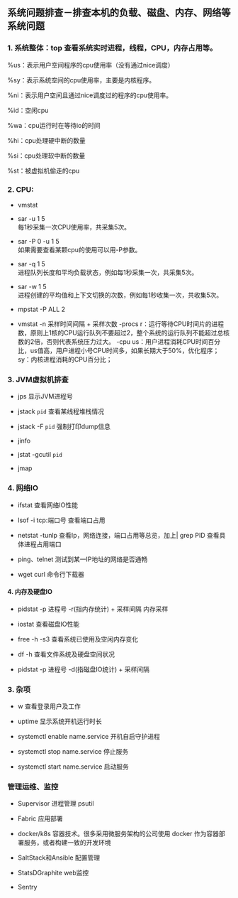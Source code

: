 
## 系统问题排查－排查本机的负载、磁盘、内存、网络等系统问题


### 1. 系统整体：top  查看系统实时进程，线程，CPU，内存占用等。
  %us：表示用户空间程序的cpu使用率（没有通过nice调度）

  %sy：表示系统空间的cpu使用率，主要是内核程序。

  %ni：表示用户空间且通过nice调度过的程序的cpu使用率。

  %id：空闲cpu

  %wa：cpu运行时在等待io的时间

  %hi：cpu处理硬中断的数量

  %si：cpu处理软中断的数量

  %st：被虚拟机偷走的cpu


### 2. CPU:
- vmstat

- sar -u 1 5  
  每1秒采集一次CPU使用率，共采集5次。

- sar -P 0 -u 1 5  
  如果需要查看某颗cpu的使用可以用-P参数。

- sar -q 1 5  
  进程队列长度和平均负载状态，例如每1秒采集一次，共采集5次。

- sar -w 1 5  
  进程创建的平均值和上下文切换的次数，例如每1秒收集一次，共收集5次。

- mpstat -P ALL 2

- vmstat -n 采样时间间隔 + 采样次数
  -procs
    r：运行等待CPU时间片的进程数，原则上1核的CPU运行队列不要超过2，整个系统的运行队列不能超过总核数的2倍，否则代表系统压力过大。
  -cpu
    us：用户进程消耗CPU时间百分比，us值高，用户进程小号CPU时间多，如果长期大于50%，优化程序；
    sy：内核进程消耗的CPU百分比；


### 3. JVM虚拟机排查
- jps 
  显示JVM进程号

- jstack `pid`
  查看某线程堆栈情况

- jstack -F `pid`
  强制打印dump信息

- jinfo

- jstat -gcutil `pid`

- jmap


### 4. 网络IO
- ifstat 
  查看网络IO性能

- lsof -i tcp:端口号
  查看端口占用

- netstat -tunlp
  查看Ip，网络连接，端口占用等总览，加上| grep PID 查看具体进程占用端口

- ping、telnet
  测试到某一IP地址的网络是否通畅
    
- wget curl
  命令行下载器


#### 4. 内存及硬盘IO
- pidstat -p 进程号 -r(指内存统计) + 采样间隔
  内存采样

- iostat 查看磁盘IO性能

- free -h -s3
  查看系统已使用及空闲内存变化

- df -h
  查看文件系统及硬盘空间状况

- pidstat -p 进程号 -d(指磁盘IO统计) + 采样间隔


### 3. 杂项
<!-- - iostat -->
  <!-- 查看cpu统计及io统计信息 -->

- w
  查看登录用户及工作

- uptime
  显示系统开机运行时长

- systemctl enable name.service
  开机自启守护进程

- systemctl stop name.service
  停止服务

- systemctl start name.service
  启动服务


### 管理运维、监控
- Supervisor 进程管理
  psutil

- Fabric
  应用部署

- docker/k8s 
  容器技术。很多采用微服务架构的公司使用 docker 作为容器部署服务，或者构建一致的开发环境

- SaltStack和Ansible
  配置管理

- StatsDGraphite
  web监控

- Sentry
